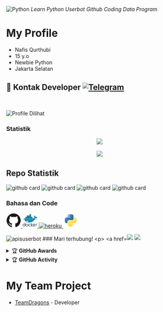 ![Python](https://telegra.ph/file/79fa4b83c7b995b16722c.jpg)
<i>Learn Python Userbot Github Coding Data Program</i>

# My Profile

* Nafis Qurthubi 
* 15 y.o
* Newbie Python
* Jakarta Selatan

## 📨 Kontak Developer [![Telegram](https://img.shields.io/badge/telegram-1b77FF.svg?style=for-the-badge&logo=telegram)](https://t.me/PacarFerdilla) 
<br>

![Profile Dilihat](https://komarev.com/ghpvc/?username=apisuserbot&color=blue&style=flat-square&label=Profile+Dilihat)
### Statistik
<p align="center"><a href="https://github.com/apisuserbot"><img src="https://github-readme-stats.vercel.app/api?username=apisuserbot&show_icons=true&theme=radical"></a></p>
<p align="center"><a href="https://github.com/apisuserbot"><img src="https://github-readme-stats.vercel.app/api/top-langs/?username=apisuserbot&theme=radical&layout=compact"></a></p> 

## Repo Statistik
![github card](https://github-readme-stats.vercel.app/api/pin/?username=apisuserbot&repo=King-Userbot&theme=dark)
![github card](https://github-readme-stats.vercel.app/api/pin/?username=apisuserbot&repo=Music-King&theme=nightowl)
![github card](https://github-readme-stats.vercel.app/api/pin/?username=apisuserbot&repo=tgvc-King&theme=dark)
![github card](https://github-readme-stats.vercel.app/api/pin/?username=apisuserbot&repo=Manager-King&theme=nightowl)

   <h3 align="left">Bahasa dan Code</h3>
<p align="left"> <a href="https://www.github.com/" target="_blank"> <img src="https://raw.githubusercontent.com/devicons/devicon/master/icons/github/github-original.svg" alt="github" width="40" height="40"/> </a> <a href="https://www.docker.com/" target="_blank"> <img src="https://raw.githubusercontent.com/devicons/devicon/master/icons/docker/docker-original-wordmark.svg" alt="docker" width="40" height="40"/> </a> <a href="https://heroku.com" target="_blank"> <img src="https://www.vectorlogo.zone/logos/heroku/heroku-icon.svg" alt="heroku" width="40" height="40"/> </a> <a href="https://www.python.org" target="_blank"> <img src="https://raw.githubusercontent.com/devicons/devicon/master/icons/python/python-original.svg" alt="python" width="40" height="40"/> </a> </p>

<p><img align="center" src="https://github-readme-streak-stats.herokuapp.com/?user=apisuserbot&" alt="apisuserbot
### Mari terhubung!
<p>
    <a href="https://saweria.co/DonasiDeveloper" target="blank"><img src="https://img.shields.io/badge/👑 Donasi Developer 👑-30302f?style=flat&logo=donasi" /></a>
    <a href="https://instagram.com/apis_goodboy" target="blank"><img src="https://img.shields.io/badge/Apis Goodboy-30302f?style=flat&logo=instagram" /></a>
</p>
<details>
    <summary>&#127942 <b>GitHub Awards</b></summary><br/>

![Github Trophy](https://github-profile-trophy.vercel.app/?username=phaticusthiccy)

</details>

<details>
    <summary>&#127942 <b>GitHub Activity</b></summary><br/>

![Metrics](https://metrics.lecoq.io/apisuserbot?template=classic&repositories.forks=true&languages=1&languages.colors=github&languages.threshold=0%25&config.timezone=Asia%2FJakarta)

</details>

# My Team Project

* [TeamDragons](https://github.com/TeamDragons) - Developer
